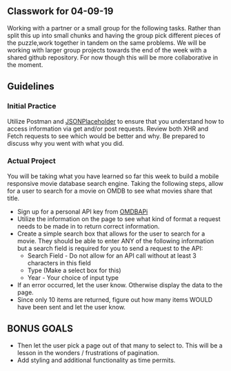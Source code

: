 ## Classwork for 04-09-19

Working with a partner or a small group for the following tasks. Rather than split this up into small chunks and having the group pick different pieces of the puzzle,work together in tandem on the same problems. We will be working with larger group projects towards the end of the week with a shared github repository. For now though this will be more collaborative in the moment. 

## Guidelines

### Initial Practice

Utilize Postman and [JSONPlaceholder](https://jsonplaceholder.typicode.com/) to ensure that you understand how to access information via get and/or post requests. Review both XHR and Fetch requests to see which would be better and why. Be prepared to discuss why you went with what you did.

### Actual Project

You will be taking what you have learned so far this week to build a mobile responsive movie database search engine. Taking the following steps, allow for a user to search for a movie on OMDB to see what movies share that title. 

* Sign up for a personal API key from [OMDBAPi](http://www.omdbapi.com/)
* Utilize the information on the page to see what kind of format a request needs to be made in to return correct information.
* Create a simple search box that allows for the user to search for a movie. They should be able to enter ANY of the following information but a search field is required for you to send a request to the API:
    * Search Field - Do not allow for an API call without at least 3 characters in this field
    * Type (Make a select box for this)
    * Year - Your choice of input type
* If an error occurred, let the user know. Otherwise display the data to the page.
* Since only 10 items are returned, figure out how many items WOULD have been sent and let the user know. 

## BONUS GOALS
* Then let the user pick a page out of that many to select to. This will be a lesson in the wonders / frustrations of pagination.
* Add styling and additional functionality as time permits.
